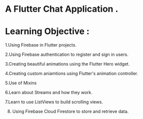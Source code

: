 # A Flutter Chat Application .

# Learning Objective :
1.Using Firebase in Flutter projects.

2.Using Firebase authentication to register and sign in users.

3.Creating beautiful animations using the Flutter Hero widget.

4.Creating custom aniamtions using Flutter's animation controller.

5.Use of Mixins

6.Learn about Streams and how they work.

7.Learn to use ListViews to build scrolling views.

8. Using Firebase Cloud Firestore to store and retrieve data.
